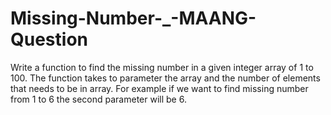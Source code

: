 # Missing-Number-_-MAANG-Question
Write a function to find the missing number in a given integer array of 1 to 100.  The function takes to parameter the array and the number of elements that needs to be in array.   For example if we want to find missing number from 1 to 6 the second parameter will be 6.
